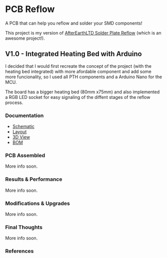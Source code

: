 # PCB Reflow
 A PCB that can help you reflow and solder your SMD components! 

This project is my version of [AfterEarthLTD Solder Plate Reflow](https://github.com/AfterEarthLTD/Solder-Reflow-Plate) (which is an awesome project!). 

## V1.0 - Integrated Heating Bed with Arduino

I decided that I would first recreate the concept of the project (with the heating bed integrated) with more afordable component and add some more funcionality, so I used all PTH components and a Arduino Nano for the MCU. 

The board has a bigger heating bed (80mm x75mm) and also implemented a RGB LED socket for easy signaling of the diffent stages of the reflow process.

### Documentation

- [Schematic](V1-Arduino-PTH/Documentation/Schematic_PCB_Reflow_Arduino_V1.0.pdf)
- [Layout](V1-Arduino-PTH/Documentation/Layout_PCB_Reflow_Arduino_V1.0.pdf)
- [3D View](V1-Arduino-PTH/Documentation/PCBReflow_V1_Arduino_Altium.png)
- [BOM](V1-Arduino-PTH/Documentation/BOM_PCB_Reflow_Arduino_V1.0.jpg)

### PCB Assembled

More info soon.

### Results & Performance

More info soon.

### Modifications & Upgrades

More info soon.

### Final Thoughts

More info soon.

### References
